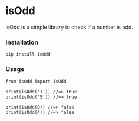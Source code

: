 # isOdd

isOdd is a simple library to check if a number is odd.

### Installation

```
pip install isOdd
```

### Usage

```
from isOdd import isOdd

print(isOdd('1')) //=> true
print(isOdd('5')) //=> true

print(isOdd(0)) //=> false
print(isOdd(4)) //=> false
```